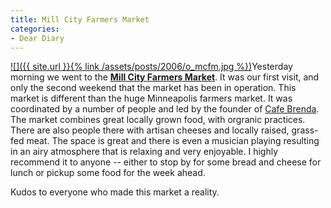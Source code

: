 ```yaml
---
title: Mill City Farmers Market
categories:
- Dear Diary
---
```


[![]({{ site.url }}{% link /assets/posts/2006/o_mcfm.jpg %})](http://www.millcityfarmersmarket.org/)Yesterday morning we went to the **[Mill City Farmers Market](http://www.millcityfarmersmarket.org/)**. It was our first visit, and only the second weekend that the market has been in operation. This market is different than the huge Minneapolis farmers market. It was coordinated by a number of people and led by the founder of [Cafe Brenda](http://www.cafebrenda.com/). The market combines great locally grown food, with orgranic practices. There are also people there with artisan cheeses and locally raised, grass-fed meat.
The space is great and there is even a musician playing resulting in an airy atmosphere that is relaxing and very enjoyable. I highly recommend it to anyone -- either to stop by for some bread and cheese for lunch or pickup some food for the week ahead.

Kudos to everyone who made this market a reality.

